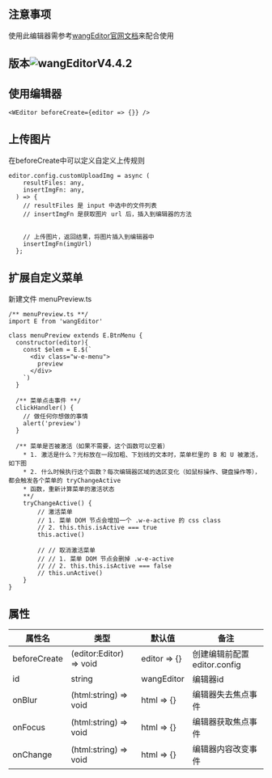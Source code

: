## 注意事项

使用此编辑器需参考[wangEditor官网文档](http://www.wangeditor.com/doc/)来配合使用

## 版本![wangEditorV4.4.2](https://img.shields.io/badge/wangeditor-V4.4.2-green)

## 使用编辑器

````
<WEditor beforeCreate={editor => {}} />
````

## 上传图片
在beforeCreate中可以定义自定义上传规则
````
editor.config.customUploadImg = async (
    resultFiles: any,
    insertImgFn: any,
  ) => {
    // resultFiles 是 input 中选中的文件列表
    // insertImgFn 是获取图片 url 后，插入到编辑器的方法


    // 上传图片，返回结果，将图片插入到编辑器中
    insertImgFn(imgUrl)
  };
````

## 扩展自定义菜单
新建文件 menuPreview.ts
````
/** menuPreview.ts **/
import E from 'wangEditor'

class menuPreview extends E.BtnMenu {
  constructor(editor){
    const $elem = E.$(`
      <div class="w-e-menu">
        preview
      </div>
    `)
  }

  /** 菜单点击事件 **/
  clickHandler() {
    // 做任何你想做的事情
    alert('preview')
  }

  /** 菜单是否被激活（如果不需要，这个函数可以空着）
    * 1. 激活是什么？光标放在一段加粗、下划线的文本时，菜单栏里的 B 和 U 被激活，如下图
    * 2. 什么时候执行这个函数？每次编辑器区域的选区变化（如鼠标操作、键盘操作等），都会触发各个菜单的 tryChangeActive
    * 函数，重新计算菜单的激活状态 
    **/
    tryChangeActive() {
        // 激活菜单
        // 1. 菜单 DOM 节点会增加一个 .w-e-active 的 css class
        // 2. this.this.isActive === true
        this.active()

        // // 取消激活菜单
        // // 1. 菜单 DOM 节点会删掉 .w-e-active
        // // 2. this.this.isActive === false
        // this.unActive()
    }
}

````

## 属性

属性名 | 类型 | 默认值 | 备注
--- | --- | --- | ---
beforeCreate | (editor:Editor) => void | editor => {} | 创建编辑前配置editor.config
id | string | wangEditor | 编辑器id
onBlur | (html:string) => void | html => {} | 编辑器失去焦点事件
onFocus | (html:string) => void | html => {} | 编辑器获取焦点事件
onChange | (html:string) => void | html => {} | 编辑器内容改变事件
